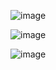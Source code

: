 ![image](https://github.com/qyy752457002/Right_House_Scraper/assets/88706924/568c8a9c-1d12-42ea-a6a2-1a51281c50c1)


![image](https://github.com/qyy752457002/Right_House_Scraper/assets/88706924/7d4de5f8-6298-48ef-a169-8c00cf884120)

![image](https://github.com/qyy752457002/Right_House_Scraper/assets/88706924/c2ebe35f-5894-49e4-992a-630751a03189)
